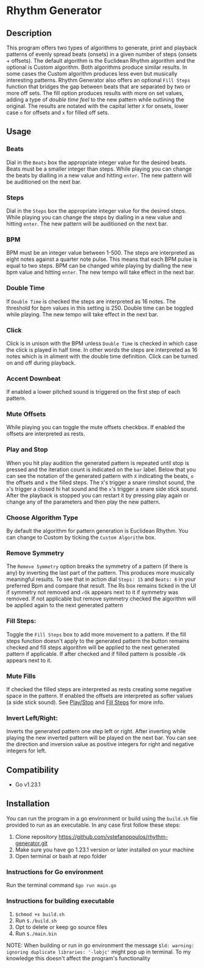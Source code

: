 # **Rhythm Generator**

## **Description**

This program offers two types of algorithms to generate, print and playback patterns of evenly spread beats (onsets) in a given number of steps (onsets + offsets). The default algorithm is the Euclidean Rhythm algorithm and the optional is Custom algorithm. Both algorithms produce similar results. In some cases the Custom algorithm produces less even but musically interesting patterns. Rhythm Generator also offers an optional `Fill Steps` function that bridges the gap between beats that are separated by two or more off sets. The fill option produces results with more on set values, adding a type of *double time feel* to the new pattern while outlining the original. The results are notated with the capital letter `X` for onsets, lower case `o` for offsets and `x` for filled off sets.

## **Usage**

### Beats

Dial in the `Beats` box the appropriate integer value for the desired beats. Beats must be a smaller integer than steps. While playing you can change the beats by dialling in a new value and hitting `enter`. The new pattern will be auditioned on the next bar.

### Steps

Dial in the `Steps` box the appropriate integer value for the desired steps. While playing you can change the steps by dialling in a new value and hitting `enter`. The new pattern will be auditioned on the next bar.

### BPM

BPM must be an integer value between 1-500. The steps are interpreted as eight notes against a quarter note pulse. This means that each BPM pulse is equal to two steps. BPM can be changed while playing by dialling the new bpm value and hitting `enter`. The new tempo will take effect in the next bar.

### Double Time

If `Double Time` is checked the steps are interpreted as 16 notes. The threshold for bpm values in this setting is 250. Double time can be toggled while playing. The new tempo will take effect in the next bar.

### Click

Click is in unison with the BPM unless `Double Time` is checked in which case the click is played in half time. In other words the steps are interpreted as 16 notes which is in aliment with the double time definition. Click can be turned on and off during playback.

### Accent Downbeat

If enabled a lower pitched sound is triggered on the first step of each pattern.

### Mute Offsets

While playing you can toggle the mute offsets checkbox. If enabled the offsets are interpreted as rests.

### Play and Stop 

When you hit play audition the generated pattern is repeated until stop is pressed and the iteration count is indicated on the `bar` label. Below that you can see the notation of the generated pattern with `X` indicating the beats, `o` the offsets and `x` the filled steps. The `X`'s trigger a snare rimshot sound, the `o`'s trigger a closed hi hat sound and the `x`'s trigger a snare side stick sound. After the playback is stopped you can restart it by pressing play again or change any of the parameters and then play the new pattern.

### Choose Algorithm Type

By default the algorithm for pattern generation is Euclidean Rhythm. You can change to Custom by ticking the `Custom Algorithm` box. 

### Remove Symmetry

The `Remove Symmetry` option breaks the symmetry of a pattern (if there is any) by inverting the last part of the pattern. This produces more musically meaningful results. To see that in action dial `Steps: 15` and `Beats: 6` in your preferred Bpm and compare that result. The Rs box remains ticked in the UI if symmetry not removed and `✓Ok` appears next to it if symmetry was removed. If not applicable but remove symmetry checked the algorithm will be applied again to the next generated pattern

### Fill Steps:  

Toggle the `Fill Steps` box to add more movement to a pattern. If the fill steps function doesn't apply to the generated pattern the button remains checked and fill steps algorithm will be applied to the next generated pattern if applicable. If after checked and if filled pattern is possible `✓Ok` appears next to it. 

### Mute Fills

If checked the filled steps are interpreted as rests creating some negative space in the pattern. If enabled the offsets are interpreted as softer values (a side stick sound). See [Play/Stop](#play-and-stop) and [Fill Steps](#fill-steps) for more info.

### Invert Left/Right:

Inverts the generated pattern one step left or right. After inverting while playing the new inverted pattern will be played on the next bar. You can see the direction and inversion value as positive integers for right and negative integers for left. 

## **Compatibility**

- Go v1.23.1

## **Installation**

You can run the program in a go environment or build using the `build.sh` file provided to run as an executable.
In any case first follow these steps:

1. Clone repository https://github.com/vstefanopoulos/rhythm-generator.git
2. Make sure you have go 1.23.1 version or later installed on your machine 
3. Open terminal or bash at repo folder

### **Instructions for Go environment**

Run the terminal command `$go run main.go`

### **Instructions for building executable**

1. `$chmod +x build.sh`
2. Run `$./build.sh`
3. Opt to delete or keep go source files
4. Run `$./main.bin` 


NOTE: When building or run in go environment the message `$ld: warning: ignoring duplicate libraries: '-lobjc'` might pop up in terminal. To my knowledge this doesn't affect the program's functionality

